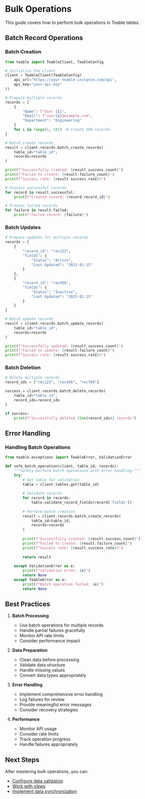 # Bulk Operations

This guide covers how to perform bulk operations in Teable tables.

## Batch Record Operations

### Batch Creation

```python
from teable import TeableClient, TeableConfig

# Initialize the client
client = TeableClient(TeableConfig(
    api_url="https://your-teable-instance.com/api",
    api_key="your-api-key"
))

# Prepare multiple records
records = [
    {
        "Name": f"User {i}",
        "Email": f"user{i}@example.com",
        "Department": "Engineering"
    }
    for i in range(1, 101)  # Create 100 records
]

# Batch create records
result = client.records.batch_create_records(
    table_id="table_id",
    records=records
)

print(f"Successfully created: {result.success_count}")
print(f"Failed to create: {result.failure_count}")
print(f"Success rate: {result.success_rate}%")

# Process successful records
for record in result.successful:
    print(f"Created record: {record.record_id}")

# Process failed records
for failure in result.failed:
    print(f"Failed record: {failure}")
```

### Batch Updates

```python
# Prepare updates for multiple records
records = [
    {
        "record_id": "rec123",
        "fields": {
            "Status": "Active",
            "Last Updated": "2023-01-15"
        }
    },
    {
        "record_id": "rec456",
        "fields": {
            "Status": "Inactive",
            "Last Updated": "2023-01-15"
        }
    }
]

# Batch update records
result = client.records.batch_update_records(
    table_id="table_id",
    records=records
)

print(f"Successfully updated: {result.success_count}")
print(f"Failed to update: {result.failure_count}")
print(f"Success rate: {result.success_rate}%")
```

### Batch Deletion

```python
# Delete multiple records
record_ids = ["rec123", "rec456", "rec789"]

success = client.records.batch_delete_records(
    table_id="table_id",
    record_ids=record_ids
)

if success:
    print(f"Successfully deleted {len(record_ids)} records")
```

## Error Handling

### Handling Batch Operations

```python
from teable.exceptions import TeableError, ValidationError

def safe_batch_operation(client, table_id, records):
    """Safely perform batch operations with error handling."""
    try:
        # Get table for validation
        table = client.tables.get(table_id)
        
        # Validate records
        for record in records:
            table.validate_record_fields(record['fields'])
        
        # Perform batch creation
        result = client.records.batch_create_records(
            table_id=table_id,
            records=records
        )
        
        print(f"Successfully created: {result.success_count}")
        print(f"Failed to create: {result.failure_count}")
        print(f"Success rate: {result.success_rate}%")
        
        return result
        
    except ValidationError as e:
        print(f"Validation error: {e}")
        return None
    except TeableError as e:
        print(f"Batch operation failed: {e}")
        return None
```

## Best Practices

1. **Batch Processing**
   - Use batch operations for multiple records
   - Handle partial failures gracefully
   - Monitor API rate limits
   - Consider performance impact

2. **Data Preparation**
   - Clean data before processing
   - Validate data structure
   - Handle missing values
   - Convert data types appropriately

3. **Error Handling**
   - Implement comprehensive error handling
   - Log failures for review
   - Provide meaningful error messages
   - Consider recovery strategies

4. **Performance**
   - Monitor API usage
   - Consider rate limits
   - Track operation progress
   - Handle failures appropriately

## Next Steps

After mastering bulk operations, you can:

- [Configure data validation](../fields/validation.md)
- [Work with views](../views/creation.md)
- [Implement data synchronization](../integration/sync.md)
